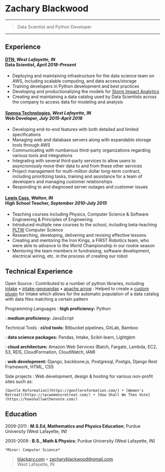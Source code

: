 
Zachary Blackwood
============

----

>  Data Scientist and Python Developer

----

## Experience

#### [DTN](https://www.dtn.com), <i>West Lafayette, IN</i><br/> Data Scientist, <i>April 2018-Present</i>

* Deploying and maintaining infrastructure for the data science team on AWS, including scalable computing, and data access/storage
* Training developers in Python development and best practices
* Developing and productionalizing the models for [Storm Impact Analytics](https://www.dtn.com/weather/utilities-and-renewable-energy/storm-impact-analytics)
* Creating and maintaining a data catalog used by Data Scientists across the company to access data for modeling and analysis

#### [Spensa Technologies](https://www.dtn.com/dtn-acquires-spensa-technologies/), <i>West Lafayette, IN</i><br/> Web Developer, <i>July 2015-April 2018</i>

* Developing end-to-end features with both detailed and limited specifications
* Managing web and database servers along with expandable storage tools through
AWS
* Communicating with numberous third-party organizations regarding various
tools and integrations
* Integrating with several third-party services to allow users to asyncronously move their data to and from these other services
* Project management for multi-million dollar long-term contract, including prioritizing tasks, training and assistance for a team of developers and managing customer relationships
* Responding to and diagnosed server outages and customer issues


#### [Lewis Cass](http://www.lewiscass.net), <i>Walton, IN</i><br/> High School Teacher, <i>September 2010-July 2015</i>

* Teaching courses including Physics, Computer Science & Software Engineering &
Principles of Engineering
* Introduced multiple new courses to the school, including beta-teaching [PLTW](https://www.pltw.org/) Computer Science
* Researching, developing, delivering and revising effective lessons
* Creating and mentoring the Iron Kings, a FIRST Robotics team, who were able to advance to the World Championship in our rookie season
* Mentoring the team members in fundraising, software development, electrical wiring, etc. in the process of creating our robot

Technical Experience
--------------------

Open Source
:   Contributed to a number of python libraries, including <br/>
[intake](https://github.com/intake/intake/commits?author=blackary) • 
[intake-geopandas](https://github.com/intake/intake_geopandas/commits?author=blackary) • 
[apache arrow](https://github.com/apache/arrow/commits?author=blackary)
:   Helped to create a [custom plugin](https://pypi.org/project/intake-pattern-catalog/) for Intake which allows for the automatic population of a data catalog with data files matching a certain pattern

Programming Languages
:   **high proficiency:** Python

:   **medium proficiency:** JavaScript

Technical Tools
:   **ci/cd tools:** Bitbucket pipelines, GitLab, Bamboo

:   **data science packages:** Pandas, Intake, Scikit-learn, Lightgbm

:   **cloud architecture:** Amazon Web Services (Batch, Fargate, Lambda, EC2, S3, RDS, CloudFormation, CloudWatch, IAM)

:   **web development:** Django, backbone.js, Postgresql, Postgis, Django Rest Framework, HTML, CSS

Side projects
:   Web development, design & hosting for various non-profit sites such as:

    [Gentle Reformation](https://gentlereformation.com/) • [Women's Retreat](https://rpcwomensretreat.com/) • [How Shall We Then Vote](https://howshallwethenvote.com/)
 
Education
---------

2009-2011
:   **M.S.Ed, Mathematics and Physics Education**; Purdue University (West Lafayette, IN)

2005-2009
:   **B.S., Math & Physics**; Purdue University (West Lafayette, IN)

    *Minor: Computer Science*


> [blackary.com](https://blackary.com) • <zacharyblackwood@gmail.com> <br/>
 West Lafayette, IN
